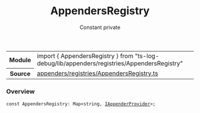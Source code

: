 <header class="symbol-info-header">    <h1 id="appendersregistry">AppendersRegistry</h1>    <label class="symbol-info-type-label const">Constant</label>    <label class="api-type-label private">private</label>  </header>
<section class="symbol-info">      <table class="is-full-width">        <tbody>        <tr>          <th>Module</th>          <td>            <div class="lang-typescript">                <span class="token keyword">import</span> { AppendersRegistry }                 <span class="token keyword">from</span>                 <span class="token string">"ts-log-debug/lib/appenders/registries/AppendersRegistry"</span>                            </div>          </td>        </tr>        <tr>          <th>Source</th>          <td>            <a href="https://github.com/romakita/log-debug/blob/v4.0.1/src/appenders/registries/AppendersRegistry.ts#L0-L0">                appenders/registries/AppendersRegistry.ts            </a>        </td>        </tr>                </tbody>      </table>    </section>

### Overview

<pre><code class="typescript-lang"><span class="token keyword">const</span> AppendersRegistry<span class="token punctuation">:</span> Map<<span class="token keyword">string</span><span class="token punctuation">,</span> <a href="#api/common/appenders/iappenderprovider"><span class="token">IAppenderProvider</span></a>><span class="token punctuation">;</span></code></pre>
